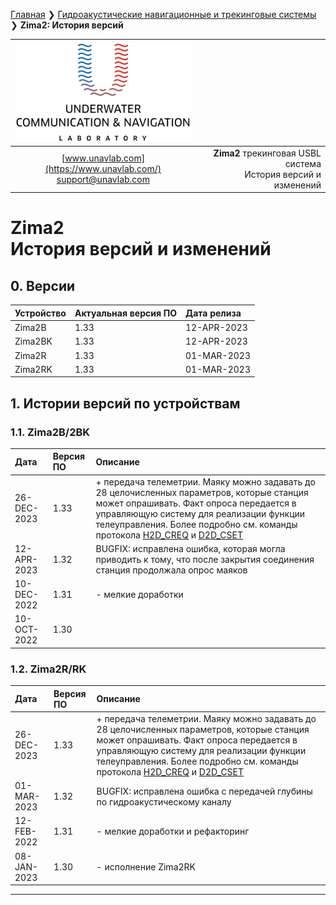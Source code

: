 [Главная](/README_RU) ❯ [Гидроакустические навигационные и трекинговые системы](/navigation_and_tracking_systems_ru) ❯ **Zima2: История версий**

<div style="page-break-after: always;"></div>

| ![logo](/documentation/sm_logo.png) |  |
| :---: | ---: |
| [www.unavlab.com](https://www.unavlab.com/) <br/> [support@unavlab.com](mailto:support@unavlab.com) | **Zima2** трекинговая USBL система <br/> История версий и изменений |
  
# Zima2 <br/> История версий и изменений

<div style="page-break-after: always;"></div>

## 0. Версии

| Устройство | Актуальная версия ПО | Дата релиза |
| :--- | :--- | :--- |
| Zima2B | 1.33 | 12-APR-2023 |
| Zima2BK | 1.33 | 12-APR-2023 |
| Zima2R | 1.33 | 01-MAR-2023 |
| Zima2RK | 1.33 | 01-MAR-2023 |

## 1. Истории версий по устройствам

### 1.1. Zima2B/2BK

| Дата | Версия ПО | Описание |
| :--- | :--- | :--- |
| 26-DEC-2023 | 1.33 | + передача телеметрии. Маяку можно задавать до 28 целочисленных параметров, которые станция может опрашивать. Факт опроса передается в управляющую систему для реализации функции телеуправления. Более подробно см. команды протокола [H2D_CREQ](Zima2_Protocol_Specification_ru.md#210-h2d_creq) и [D2D_CSET](Zima2_Protocol_Specification_ru.md#211-h2d_cset) |
| 12-APR-2023 | 1.32 | BUGFIX: исправлена ошибка, которая могла приводить к тому, что после закрытия соединения станция продолжала опрос маяков |
| 10-DEC-2022 | 1.31 | - мелкие доработки |
| 10-OCT-2022 | 1.30 | |

### 1.2. Zima2R/RK

| Дата | Версия ПО | Описание |
| :--- | :--- | :--- |
| 26-DEC-2023 | 1.33 | + передача телеметрии. Маяку можно задавать до 28 целочисленных параметров, которые станция может опрашивать. Факт опроса передается в управляющую систему для реализации функции телеуправления. Более подробно см. команды протокола [H2D_CREQ](Zima2_Protocol_Specification_ru.md#210-h2d_creq) и [D2D_CSET](Zima2_Protocol_Specification_ru.md#211-h2d_cset) |
| 01-MAR-2023 | 1.32 | BUGFIX: исправлена ошибка с передачей глубины по гидроакустическому каналу |
| 12-FEB-2022 | 1.31 | - мелкие доработки и рефакторинг |
| 08-JAN-2023 | 1.30 | - исполнение Zima2RK |

________  
                    
<div style="page-break-after: always;"></div>
